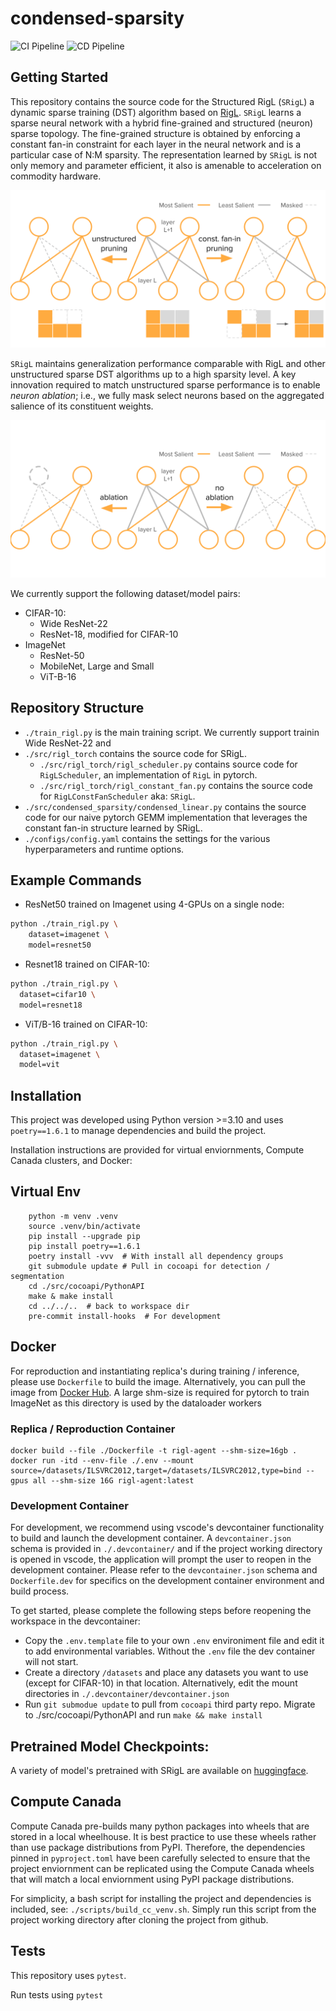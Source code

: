 # condensed-sparsity
![CI Pipeline](https://github.com/calgaryml/condensed-sparsity/actions/workflows/ci.yaml/badge.svg)
![CD Pipeline](https://github.com/calgaryml/condensed-sparsity/actions/workflows/cd.yaml/badge.svg)

## Getting Started
This repository contains the source code for the Structured RigL (`SRigL`) a dynamic sparse training (DST) algorithm based on [RigL](https://arxiv.org/abs/1911.11134). `SRigL` learns a sparse neural network with a hybrid fine-grained and structured (neuron) sparse topology. The fine-grained structure is obtained by enforcing a constant fan-in constraint for each layer in the neural network and is a particular case of N:M sparsity. The representation learned by `SRigL` is not only memory and parameter efficient, it also is amenable to acceleration on commodity hardware. 

![Constant fan-in](./fig/constantfanin.svg) 

`SRigL` maintains generalization performance comparable with RigL and other unstructured sparse DST algorithms up to a high sparsity level. A key innovation required to match unstructured sparse performance is to enable *neuron ablation*; i.e., we fully mask select neurons based on the aggregated salience of its constituent weights. 

![Neuron ablation](./fig/ablationvsnoablation.svg) 

We currently support the following dataset/model pairs:
* CIFAR-10:
  * Wide ResNet-22
  * ResNet-18, modified for CIFAR-10
* ImageNet
  * ResNet-50
  * MobileNet, Large and Small
  * ViT-B-16

## Repository Structure
* `./train_rigl.py` is the main training script. We currently support trainin Wide ResNet-22 and
* `./src/rigl_torch` contains the source code for SRigL. 
  * `./src/rigl_torch/rigl_scheduler.py` contains source code for `RigLScheduler`, an implementation of `RigL` in pytorch.
  * `./src/rigl_torch/rigl_constant_fan.py` contains the source code for `RigLConstFanScheduler` aka: `SRigL`.
* `./src/condensed_sparsity/condensed_linear.py` contains the source code for our naive pytorch GEMM implementation that leverages the constant fan-in structure learned by SRigL. 
* `./configs/config.yaml` contains the settings for the various hyperparameters and runtime options. 

## Example Commands
* ResNet50 trained on Imagenet using 4-GPUs on a single node:

```bash
python ./train_rigl.py \
    dataset=imagenet \
    model=resnet50
```

* Resnet18 trained on CIFAR-10:
```bash
python ./train_rigl.py \
  dataset=cifar10 \
  model=resnet18
```

* ViT/B-16 trained on CIFAR-10:
```bash
python ./train_rigl.py \
  dataset=imagenet \
  model=vit
```

## Installation
This project was developed using Python version >=3.10 and uses `poetry==1.6.1` to manage dependencies and build the project. 

Installation instructions are provided for virtual enviornments, Compute Canada clusters, and Docker: 

## Virtual Env
        python -m venv .venv
        source .venv/bin/activate
        pip install --upgrade pip
        pip install poetry==1.6.1
        poetry install -vvv  # With install all dependency groups
        git submodule update # Pull in cocoapi for detection / segmentation
        cd ./src/cocoapi/PythonAPI
        make & make install
        cd ../../..  # back to workspace dir
        pre-commit install-hooks  # For development

## Docker
For reproduction and instantiating replica's during training / inference, please use `Dockerfile` to build the image. Alternatively, you can pull the image from [Docker Hub](https://hub.docker.com/repository/docker/mklasby/condensed-sparsity). A large shm-size is required for pytorch to train ImageNet as this directory is used by the dataloader workers

### Replica / Reproduction Container

    docker build --file ./Dockerfile -t rigl-agent --shm-size=16gb .
    docker run -itd --env-file ./.env --mount source=/datasets/ILSVRC2012,target=/datasets/ILSVRC2012,type=bind --gpus all --shm-size 16G rigl-agent:latest


### Development Container
For development, we recommend using vscode's devcontainer functionality to build and launch the development container. A `devcontainer.json` schema is provided in `./.devcontainer/` and if the project working directory is opened in vscode, the application will prompt the user to reopen in the development container. Please refer to the `devcontainer.json` schema and `Dockerfile.dev` for specifics on the development container environment and build process. 

To get started, please complete the following steps before reopening the workspace in the devcontainer:
* Copy the `.env.template` file to your own `.env` environiment file and edit it to add environmental variables. Without the `.env` file the dev container will not start.
* Create a directory `/datasets` and place any datasets you want to use (except for CIFAR-10) in that location. Alternatively, edit the mount directories in `./.devcontainer/devcontainer.json`
* Run `git submodue update` to pull from `cocoapi` third party repo. Migrate to ./src/cocoapi/PythonAPI and run `make && make install`

## Pretrained Model Checkpoints:
A variety of model's pretrained with SRigL are available on [huggingface](https://huggingface.co/mklasby/srigl).

## Compute Canada
Compute Canada pre-builds many python packages into wheels that are stored in a local wheelhouse. It is best practice to use these wheels rather than use package distributions from PyPI. Therefore, the dependencies pinned in `pyproject.toml` have been carefully selected to ensure that the project enviornment can be replicated using the Compute Canada wheels that will match a local enviornment using PyPI package distributions. 

For simplicity, a bash script for installing the project and dependencies is included, see: `./scripts/build_cc_venv.sh`. Simply run this script from the project working directory after cloning the project from github. 

## Tests
This repository uses `pytest`.

Run tests using `pytest`
